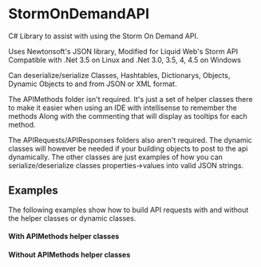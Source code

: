 StormOnDemandAPI
================

C# Library to assist with using the Storm On Demand API.

Uses Newtonsoft's JSON library, Modified for Liquid Web's Storm API
Compatible with .Net 3.5 on Linux and .Net 3.0, 3.5, 4, 4.5 on Windows

Can deserialize/serialize Classes, Hashtables, Dictionarys, Objects, Dynamic Objects to and from JSON or XML format.

The APIMethods folder isn't required. It's just a set of helper classes there to make it easier when using an IDE 
with intellisense to remember the methods Along with the commenting that will display as tooltips for each method.

The APIRequests/APIResponses folders also aren't required. The dynamic classes will however be needed if your building
objects to post to the api dynamically. The other classes are just examples of how you can serialize/deserialize classes
properties->values into valid JSON strings.

## Examples 

The following examples show how to build API requests with and without the helper classes or dynamic classes.

#### With APIMethods helper classes 

#### Without APIMethods helper classes
